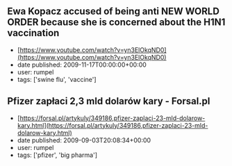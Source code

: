 ## Ewa Kopacz accused of being anti NEW WORLD ORDER because she is concerned about the H1N1 vaccination
 - [https://www.youtube.com/watch?v=yn3ElOkqND0](https://www.youtube.com/watch?v=yn3ElOkqND0)
 - date published: 2009-11-17T00:00:00+00:00
 - user: rumpel
 - tags: ['swine flu', 'vaccine']

## Pfizer zapłaci 2,3 mld dolarów kary - Forsal.pl
 - [https://forsal.pl/artykuly/349186,pfizer-zaplaci-23-mld-dolarow-kary.html](https://forsal.pl/artykuly/349186,pfizer-zaplaci-23-mld-dolarow-kary.html)
 - date published: 2009-09-03T20:08:34+00:00
 - user: rumpel
 - tags: ['pfizer', 'big pharma']

